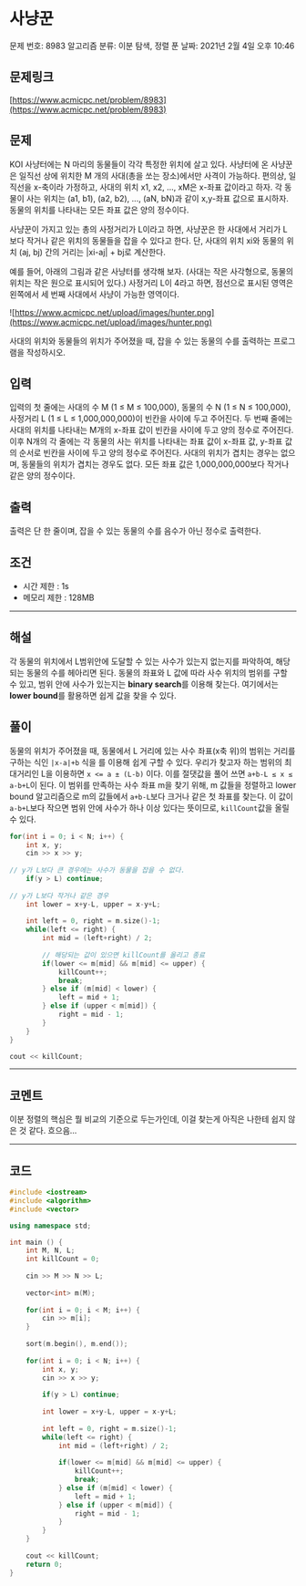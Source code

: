 # 사냥꾼

문제 번호: 8983
알고리즘 분류: 이분 탐색, 정렬
푼 날짜: 2021년 2월 4일 오후 10:46

## 문제링크

[https://www.acmicpc.net/problem/8983](https://www.acmicpc.net/problem/8983)

## 문제

KOI 사냥터에는 N 마리의 동물들이 각각 특정한 위치에 살고 있다. 사냥터에 온 사냥꾼은 일직선 상에 위치한 M 개의 사대(총을 쏘는 장소)에서만 사격이 가능하다. 편의상, 일직선을 x-축이라 가정하고, 사대의 위치 x1, x2, ..., xM은 x-좌표 값이라고 하자. 각 동물이 사는 위치는 (a1, b1), (a2, b2), ..., (aN, bN)과 같이 x,y-좌표 값으로 표시하자. 동물의 위치를 나타내는 모든 좌표 값은 양의 정수이다.

사냥꾼이 가지고 있는 총의 사정거리가 L이라고 하면, 사냥꾼은 한 사대에서 거리가 L 보다 작거나 같은 위치의 동물들을 잡을 수 있다고 한다. 단, 사대의 위치 xi와 동물의 위치 (aj, bj) 간의 거리는 |xi-aj| + bj로 계산한다.

예를 들어, 아래의 그림과 같은 사냥터를 생각해 보자. (사대는 작은 사각형으로, 동물의 위치는 작은 원으로 표시되어 있다.) 사정거리 L이 4라고 하면, 점선으로 표시된 영역은 왼쪽에서 세 번째 사대에서 사냥이 가능한 영역이다.

![https://www.acmicpc.net/upload/images/hunter.png](https://www.acmicpc.net/upload/images/hunter.png)

사대의 위치와 동물들의 위치가 주어졌을 때, 잡을 수 있는 동물의 수를 출력하는 프로그램을 작성하시오.

## 입력

입력의 첫 줄에는 사대의 수 M (1 ≤ M ≤ 100,000), 동물의 수 N (1 ≤ N ≤ 100,000), 사정거리 L (1 ≤ L ≤ 1,000,000,000)이 빈칸을 사이에 두고 주어진다. 두 번째 줄에는 사대의 위치를 나타내는 M개의 x-좌표 값이 빈칸을 사이에 두고 양의 정수로 주어진다. 이후 N개의 각 줄에는 각 동물의 사는 위치를 나타내는 좌표 값이 x-좌표 값, y-좌표 값의 순서로 빈칸을 사이에 두고 양의 정수로 주어진다. 사대의 위치가 겹치는 경우는 없으며, 동물들의 위치가 겹치는 경우도 없다. 모든 좌표 값은 1,000,000,000보다 작거나 같은 양의 정수이다.

## 출력

출력은 단 한 줄이며, 잡을 수 있는 동물의 수를 음수가 아닌 정수로 출력한다.

## 조건

- 시간 제한 : 1s
- 메모리 제한 : 128MB

---

## 해설

각 동물의 위치에서 L범위안에 도달할 수 있는 사수가 있는지 없는지를 파악하여, 해당되는 동물의 수를 헤아리면 된다. 동물의 좌표와 L 값에 따라 사수 위치의 범위를 구할 수 있고, 범위 안에 사수가 있는지는 **binary search**를 이용해 찾는다. 여기에서는 **lower bound**를 활용하면 쉽게 값을 찾을 수 있다. 

## 풀이

동물의 위치가 주어졌을 때, 동물에서 L 거리에 있는 사수 좌표(x축 위)의 범위는 거리를 구하는 식인 `|x-a|+b` 식을 를 이용해 쉽게 구할 수 있다. 우리가 찾고자 하는 범위의 최대거리인 L을 이용하면 `x <= a ± (L-b)` 이다. 이를 절댓값을 풀어 쓰면 `a+b-L ≤ x ≤ a-b+L`이 된다. 이 범위를 만족하는 사수 좌표 m을 찾기 위해, m 값들을 정렬하고 lower bound 알고리즘으로 m의 값들에서 `a+b-L`보다 크거나 같은 첫 좌표를 찾는다. 이 값이 `a-b+L`보다 작으면 범위 안에 사수가 하나 이상 있다는 뜻이므로, `killCount`값을 올릴 수 있다. 

```cpp
for(int i = 0; i < N; i++) {
    int x, y;
    cin >> x >> y;
    
// y가 L보다 큰 경우에는 사수가 동물을 잡을 수 없다. 
    if(y > L) continue;
    
// y가 L보다 작거나 같은 경우
    int lower = x+y-L, upper = x-y+L;
    
    int left = 0, right = m.size()-1;
    while(left <= right) {
        int mid = (left+right) / 2;
            
		// 해당되는 값이 있으면 killCount를 올리고 종료
        if(lower <= m[mid] && m[mid] <= upper) {
            killCount++;
            break;
        } else if (m[mid] < lower) {
            left = mid + 1;
        } else if (upper < m[mid]) {
            right = mid - 1;
        }
    }
}

cout << killCount;
```

---

## 코멘트

이분 정렬의 핵심은 뭘 비교의 기준으로 두는가인데, 이걸 찾는게 아직은 나한테 쉽지 않은 것 같다. 흐으음...

---

## 코드

```cpp
#include <iostream>
#include <algorithm>
#include <vector>

using namespace std;

int main () {
    int M, N, L;
    int killCount = 0;
    
    cin >> M >> N >> L;
    
    vector<int> m(M);
    
    for(int i = 0; i < M; i++) {
        cin >> m[i];    
    }
    
    sort(m.begin(), m.end());
    
    for(int i = 0; i < N; i++) {
        int x, y;
        cin >> x >> y;
        
        if(y > L) continue;
        
        int lower = x+y-L, upper = x-y+L;
        
        int left = 0, right = m.size()-1;
        while(left <= right) {
            int mid = (left+right) / 2;
                
            if(lower <= m[mid] && m[mid] <= upper) {
                killCount++;
                break;
            } else if (m[mid] < lower) {
                left = mid + 1;
            } else if (upper < m[mid]) {
                right = mid - 1;
            }
        }
    }
    
    cout << killCount;
    return 0;
}
```